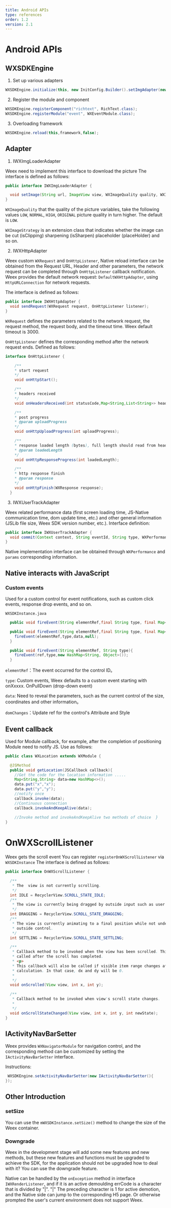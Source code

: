 ```yaml
---
title: Android APIs   
type: references
order: 1.2
version: 2.1
---
```


# Android APIs

## WXSDKEngine

1. Set up various adapters

```java
WXSDKEngine.initialize(this, new InitConfig.Builder().setImgAdapter(new ImageAdapter()).setDebugAdapter(new PlayDebugAdapter()).build());
```

2. Register the module and component

```java
WXSDKEngine.registerComponent("richtext", RichText.class);
WXSDKEngine.registerModule("event", WXEventModule.class);
```
3. Overloading framework

```java
WXSDKEngine.reload(this,framework,false);
```

## Adapter

1. IWXImgLoaderAdapter

  Weex need to implement this interface to download the picture
  The interface is defined as follows:

  ```java
  public interface IWXImgLoaderAdapter {

    void setImage(String url, ImageView view, WXImageQuality quality, WXImageStrategy strategy);
  }
  ```

  `WXImageQuality` that the quality of the picture variables, take the following values `LOW`, `NORMAL`, `HIGH`, `ORIGINAL` picture quality in turn higher. The default is `LOW`.

  `WXImageStrategy` is an extension class that indicates whether the image can be cut (isClipping) sharpening (isSharpen) placeholder (placeHolder) and so on.

2. IWXHttpAdapter

  Weex custom `WXRequest` and `OnHttpListener`, Native reload interface can be obtained from the Request URL, Header and other parameters, the network request can be completed through `OnHttpListener` callback notification. Weex provides the default network request: `DefaultWXHttpAdapter`, using `HttpURLConnection` for network requests.

  The interface is defined as follows:

  ```java
  public interface IWXHttpAdapter {
    void sendRequest(WXRequest request, OnHttpListener listener);
  }
  ```

  `WXRequest` defines the parameters related to the network request, the request method, the request body, and the timeout time. Weex default timeout is 3000.

  `OnHttpListener` defines the corresponding method after the network request ends. Defined as follows:

  ```java
  interface OnHttpListener {

      /**
      * start request
      */
      void onHttpStart();

      /**
      * headers received
      */
      void onHeadersReceived(int statusCode,Map<String,List<String>> headers);

      /**
      * post progress
      * @param uploadProgress
      */
      void onHttpUploadProgress(int uploadProgress);

      /**
      * response loaded length (bytes), full length should read from headers (content-length)
      * @param loadedLength
      */
      void onHttpResponseProgress(int loadedLength);

      /**
      * http response finish
      * @param response
      */
      void onHttpFinish(WXResponse response);
    }
  ```
3. IWXUserTrackAdapter

  Weex related performance data (first screen loading time, JS-Native communication time, dom update time, etc.) and other general information (JSLib file size, Weex SDK version number, etc.).
  Interface definition:


  ```java
  public interface IWXUserTrackAdapter {
    void commit(Context context, String eventId, String type, WXPerformance perf, Map<String, Serializable> params);
  }
  ```

  Native implementation interface can be obtained through `WXPerformance` and `params` corresponding information.

## Native interacts with JavaScript

### Custom events

Used for a custom control for event notifications, such as custom click events, response drop events, and so on.

`WXSDKInstance.java `

```java
  public void fireEvent(String elementRef,final String type, final Map<String, Object> data,final Map<String, Object> domChanges){  }

  public void fireEvent(String elementRef,final String type, final Map<String, Object> data){
    fireEvent(elementRef,type,data,null);
  }

  public void fireEvent(String elementRef, String type){
    fireEvent(ref,type,new HashMap<String, Object>());
  }
```

`elementRef`：The event occurred for the control ID。

`type`: Custom events, Weex defaults to a custom event starting with onXxxxx. OnPullDown (drop-down event)

`data`: Need to reveal the parameters, such as the current control of the size, coordinates and other information。

`domChanges`：Update ref for the control's Attribute and Style

## Event callback
Used for Module callback, for example, after the completion of positioning Module need to notify JS. Use as follows:

```java
public class WXLocation extends WXModule {

  @JSMethod
  public void getLocation(JSCallback callback){
    //Get the code for the location information .....
    Map<String,String> data=new HashMap<>();
    data.put("x","x");
    data.put("y","y");
    //notify once
    callback.invoke(data);
    //Continuous connection
    callback.invokeAndKeepAlive(data);
    
    //Invoke method and invokeAndKeepAlive two methods of choice  }
}
```

# OnWXScrollListener

Weex gets the scroll event You can register `registerOnWXScrollListener` via `WXSDKInstance`
The interface is defined as follows:

```java
public interface OnWXScrollListener {

  /**
   * The  view is not currently scrolling.
   */
  int IDLE = RecyclerView.SCROLL_STATE_IDLE;
  /**
   * The view is currently being dragged by outside input such as user touch input.
   */
  int DRAGGING = RecyclerView.SCROLL_STATE_DRAGGING;
  /**
   * The view is currently animating to a final position while not under
   * outside control.
   */
  int SETTLING = RecyclerView.SCROLL_STATE_SETTLING;

  /**
   * Callback method to be invoked when the view has been scrolled. This will be
   * called after the scroll has completed.
   * <p>
   * This callback will also be called if visible item range changes after a layout
   * calculation. In that case, dx and dy will be 0.
   *
   */
  void onScrolled(View view, int x, int y);

  /**
   * Callback method to be invoked when view's scroll state changes.
   *
   */
  void onScrollStateChanged(View view, int x, int y, int newState);
}
```

## IActivityNavBarSetter

Weex provides `WXNavigatorModule` for navigation control, and the corresponding method can be customized by setting the `IActivityNavBarSetter` interface.

Instructions:

```java
 WXSDKEngine.setActivityNavBarSetter(new IActivityNavBarSetter(){
});
```

## Other Introduction
### setSize

You can use the `mWXSDKInstance.setSize()` method to change the size of the Weex container.

### Downgrade

Weex in the development stage will add some new features and new methods, but these new features and functions must be upgraded to achieve the SDK, for the application should not be upgraded how to deal with it? You can use the downgrade feature.

Native can be handled by the `onException` method in interface `IWXRenderListener`, and if it is an active demoulding errCode is a character that is divided by "|". "|" The preceding character is 1 for active demotion, and the Native side can jump to the corresponding H5 page. Or otherwise prompted the user's current environment does not support Weex.